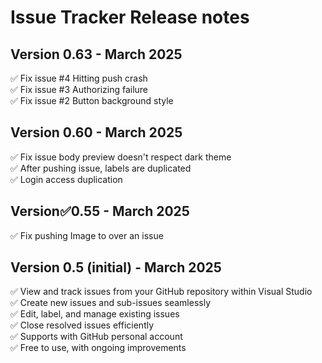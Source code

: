﻿# Issue Tracker Release notes

## Version 0.63 - March 2025
:white_check_mark: Fix issue #4 Hitting push crash  
:white_check_mark: Fix issue #3 Authorizing failure  
:white_check_mark: Fix issue #2 Button background style  


## Version 0.60 - March 2025
:white_check_mark: Fix issue body preview doesn't respect dark theme  
:white_check_mark: After pushing issue, labels are duplicated  
:white_check_mark: Login access duplication


## Version:white_check_mark:0.55 - March 2025
:white_check_mark: Fix pushing Image to over an issue

## Version 0.5 (initial) - March 2025

:white_check_mark: View and track issues from your GitHub repository within Visual Studio  
:white_check_mark: Create new issues and sub-issues seamlessly  
:white_check_mark: Edit, label, and manage existing issues  
:white_check_mark: Close resolved issues efficiently  
:white_check_mark: Supports with GitHub personal account  
:white_check_mark: Free to use, with ongoing improvements  